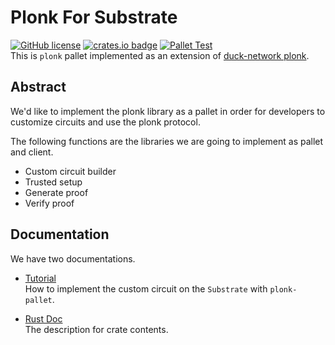 # Plonk For Substrate
 [![GitHub license](https://img.shields.io/badge/license-GPL3%2FApache2-blue)](#LICENSE) [![crates.io badge](https://img.shields.io/crates/v/plonk-pallet.svg)](https://crates.io/crates/plonk-pallet) [![Pallet Test](https://github.com/PlasmNetwork/plonk/actions/workflows/pallet.yml/badge.svg)](https://github.com/PlasmNetwork/plonk/actions/workflows/pallet.yml)  
This is `plonk` pallet implemented as an extension of [duck-network plonk](https://github.com/dusk-network/plonk).

## Abstract

We'd like to implement the plonk library as a pallet in order for developers to customize circuits and use the plonk protocol.

The following functions are the libraries we are going to implement as pallet and client.

- Custom circuit builder
- Trusted setup
- Generate proof
- Verify proof

## Documentation

We have two documentations.

- [Tutorial](https://astarnetwork.github.io/plonk/)  
How to implement the custom circuit on the `Substrate` with `plonk-pallet`.

- [Rust Doc](https://docs.rs/plonk-pallet/latest/plonk_pallet/)  
The description for crate contents.

